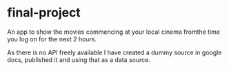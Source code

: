 # final-project

An app to show the movies commencing at your local cinema fromthe time you log on for the next 2 hours.

As there is no API freely available I have created a dummy source in google docs, published it and using that as a data source.


